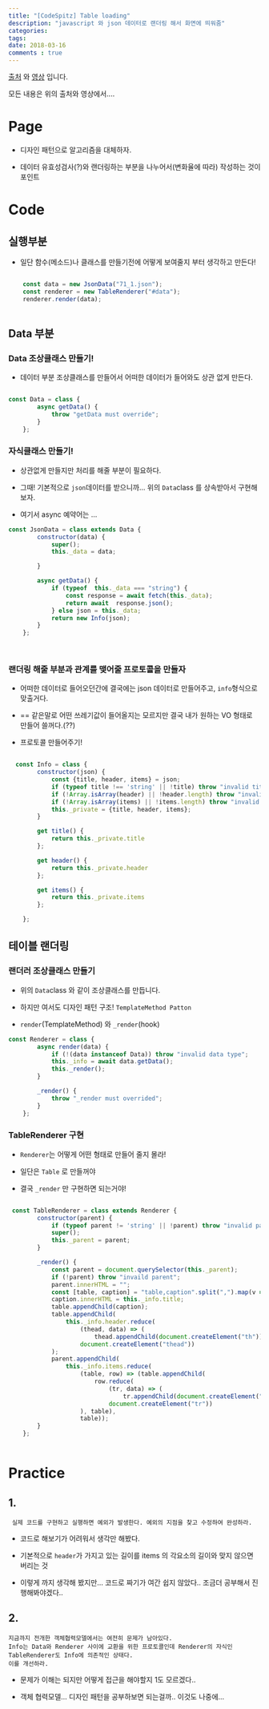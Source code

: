 ```yaml
---
title: "[CodeSpitz] Table loading"
description: "javascript 와 json 데이터로 랜더링 해서 화면에 띄워줌"
categories: 
tags: 
date: 2018-03-16 
comments : true
---
```



[출처](https://www.facebook.com/groups/codespitz/) 와 [영상](https://www.youtube.com/channel/UCKXBpFPbho1tp-Ntlfc25kA) 입니다.

모든 내용은 위의 출처와 영상에서....

# Page

<objec width="100%" height="400" data='/assets/src/codespitz/20180308/index.html'/>

* 디자인 패턴으로 알고리즘을 대체하자.

* 데이터 유효성검사(?)와 랜더링하는 부분을 나누어서(변화율에 따라) 작성하는 것이 포인트

# Code


## 실행부분

* 일단 함수(메소드)나 클래스를 만들기전에 어떻게 보여줄지 부터 생각하고 만든다!

```javascript

    const data = new JsonData("71_1.json");
    const renderer = new TableRenderer("#data");
    renderer.render(data);
    
```

## Data 부분

### Data 조상클래스 만들기!

* 데이터 부분 조상클래스를 만들어서 어떠한 데이터가 들어와도 상관 없게 만든다. 

```javascript

const Data = class {
        async getData() {
            throw "getData must override";
        }
    };

```

### 자식클래스 만들기!

* 상관없게 만들지만 처리를 해줄 부분이 필요하다. 

* 그때! 기본적으로 `json`데이터를 받으니까... 위의 `Data`class 를 상속받아서 구현해보자.

* 여기서 async 예약어는 ...


```javascript
const JsonData = class extends Data {
        constructor(data) {
            super();
            this._data = data;

        }

        async getData() {
            if (typeof  this._data === "string") {
                const response = await fetch(this._data);
                return await  response.json();
            } else json = this._data;
            return new Info(json);
        }
    };

  
```

### 랜더링 해줄 부분과 관계를 맺어줄 프로토콜을 만들자

* 어떠한 데이터로 들어오던간에 결국에는 json 데이터로 만들어주고, `info`형식으로 맞출거다.

* == 같은말로 어떤 쓰레기값이 들어올지는 모르지만 결국 내가 원하는 VO 형태로 만들어 쓸꺼다.(??)

* 프로토콜 만들어주기!

```javascript

  const Info = class {
        constructor(json) {
            const {title, header, items} = json;
            if (typeof title !== 'string' || !title) throw "invalid title";
            if (!Array.isArray(header) || !header.length) throw "invalid header";
            if (!Array.isArray(items) || !items.length) throw "invalid itmes";
            this._private = {title, header, items};
        }

        get title() {
            return this._private.title
        };

        get header() {
            return this._private.header
        };

        get items() {
            return this._private.items
        };

    };

```


## 테이블 랜더링

### 랜더러 조상클래스 만들기

* 위의 `Data`class 와 같이 조상클래스를 만듭니다. 

* 하지만 여서도 디자인 패턴 구조! `TemplateMethod Patton`

* `render`(TemplateMethod) 와 `_render`(hook)

```javascript
const Renderer = class {
        async render(data) {
            if (!(data instanceof Data)) throw "invalid data type";
            this._info = await data.getData();
            this._render();
        }

        _render() {
            throw "_render must overrided";
        }
    };

```

### TableRenderer 구현

* `Renderer`는 어떻게 어떤 형태로 만들어 줄지 몰라!

* 일단은 `Table` 로 만들꺼야

* 결국 `_render` 만 구현하면 되는거야! 

```javascript

 const TableRenderer = class extends Renderer {
        constructor(parent) {
            if (typeof parent != 'string' || !parent) throw "invalid param";
            super();
            this._parent = parent;
        }

        _render() {
            const parent = document.querySelector(this._parent);
            if (!parent) throw "invaild parent";
            parent.innerHTML = "";
            const [table, caption] = "table,caption".split(",").map(v => document.createElement(v));
            caption.innerHTML = this._info.title;
            table.appendChild(caption);
            table.appendChild(
                this._info.header.reduce(
                    (thead, data) => (
                        thead.appendChild(document.createElement("th")).innerHTML = data, thead),
                    document.createElement("thead"))
            );
            parent.appendChild(
                this._info.items.reduce(
                    (table, row) => (table.appendChild(
                        row.reduce(
                            (tr, data) => (
                                tr.appendChild(document.createElement("td")).innerHTML = data, tr),
                            document.createElement("tr"))
                    ), table),
                    table));
        }
    };
 
```

# Practice

## 1.
     실제 코드를 구현하고 실행하면 예외가 발생한다. 예외의 지점을 찾고 수정하여 완성하라.
     
* 코드로 해보기가 어려워서 생각만 해봤다.

* 기본적으로 `header`가 가지고 있는 길이를 items 의 각요소의 길이와 맞지 않으면 버리는 것

* 이렇게 까지 생각해 봤지만... 코드로 짜기가 여간 쉽지 않았다.. 조금더 공부해서 진행해봐야겠다.. 

## 2.
    지금까지 전개한 객체협력모델에서는 여전히 문제가 남아있다.
    Info는 Data와 Renderer 사이에 교환을 위한 프로토콜인데 Renderer의 자식인 TableRenderer도 Info에 의존적인 상태다. 
    이를 개선하라.

* 문제가 이해는 되지만 어떻게 접근을 해야할지 1도 모르겠다..

* 객체 협력모델... 디자인 패턴을 공부하보면 되는걸까.. 이것도 나중에...